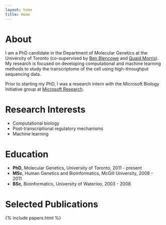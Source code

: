 ```yaml
---
layout: home
title: Home
---
```


# About

I am a PhD candidate in the Department of Molecular Genetics at the
University of Toronto (co-supervised by [Ben
Blencowe](http://sites.utoronto.ca/intron) and [Quaid
Morris](http://www.morrislab.ca)). My research is focused on developing
computational and machine learning methods to study the transcriptome of the
cell using high-throughput sequencing data.

Prior to starting my PhD, I was a research intern with the
Microsoft Biology Initiative group at
[Microsoft Research](https://research.microsoft.com).

# Research Interests

- Computational biology
- Post-transcriptional regulatory mechanisms
- Machine learning

# Education

- **PhD**, Molecular Genetics, University of Toronto, 2011 - present
- **MSc**, Human Genetics and Bioinformatics, McGill University, 2008 - 2011
- **BSc**, Bioinformatics, University of Waterloo, 2003 - 2008

# Selected Publications

{% include papers.html %}
